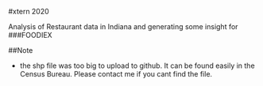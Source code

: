 #xtern 2020

Analysis of Restaurant data in Indiana and generating some insight for ###FOODIEX

##Note
* the shp file was too big to upload to github. It can be found easily in the Census Bureau. Please contact me if you cant find the file.
